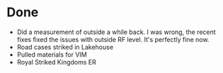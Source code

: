 # Done
- Did a measurement of outside a while back. I was wrong, the recent fixes fixed the issues with outside RF level. It's perfectly fine now.
- Road cases striked in Lakehouse
- Pulled materials for VIM
- Royal Striked Kingdoms ER
